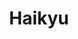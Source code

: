 ---
layout: lecteur.njk
tags : haikyu

title : Haikyu
episode : 25
saison : 4
iframe :
cc :  VostFr
    
---